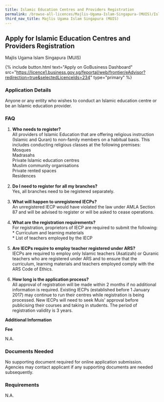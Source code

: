 ```yaml
---
title: Islamic Education Centres and Providers Registration
permalink: /browse-all-licences/Majlis-Ugama-Islam-Singapura-(MUIS)/Islamic-Education-Centres-and-Providers-Registration
third_nav_title: Majlis Ugama Islam Singapura (MUIS)
---
```


## Apply for Islamic Education Centres and Providers Registration

Majlis Ugama Islam Singapura (MUIS)

{% include button.html text="Apply on GoBusiness Dashboard" src="https://licence1.business.gov.sg/feportal/web/frontier/eAdvisor?redirection=true&selectedLicenceIds=234" type="primary" %}

### Application Details

<p>Anyone or any entity who wishes to conduct an Islamic education centre or be an Islamic education provider.</p>
<h3>FAQ</h3>
<ol>
<li><strong>Who needs to register? <br /></strong>All providers of Islamic Education that are offering religious instruction (Islamic and Quran) to non-family members on a habitual basis. This includes conducting religious classes at the following premises: <br />Mosques <br />Madrasahs<br />Private Islamic education centres <br />Muslim community organisations <br />Private rented spaces <br />Residences<br /><br /></li>
<li><strong>Do I need to register for all my branches?</strong> <br />Yes, all branches need to be registered separately.<br /><br /></li>
<li><strong>What will happen to unregistered IECPs?</strong> <br />An unregistered IECP would have violated the law under AMLA Section 87 and will be advised to register or will be asked to cease operations.<br /><br /></li>
<li><strong>What are the registration requirements?</strong> <br />For registration, proprietors of IECP are required to submit the following: <br />* Curriculum and learning materials <br />* List of teachers employed by the IECP<br /><br /></li>
<li><strong>Are IECPs require to employ teacher registered under ARS?</strong> <br />IECPs are required to employ only Islamic teachers (Asatizah) or Quranic teachers who are registered under ARS and to ensure that the curriculum, learning materials and teachers employed comply with the ARS Code of Ethics.<br /><br /></li>
<li><strong>How long is the application process?</strong> <br />All approval of registration will be made within 2 months if no additional information is required. Existing IECPs (established before 1 January 2017) may continue to run their centres while registration is being processed. New IECPs will need to seek Muis' approval before publicising their courses and taking in students. The period of registration validity is 3 years.</li>
</ol>

**Additional Information**

<p><strong>Fee</strong></p>
<p>N.A.</p>

### Documents Needed

<p>No supporting document required for online application submission. Agencies may contact applicant if any supporting documents are needed subsequently.</p>

### Requirements

N.A.

